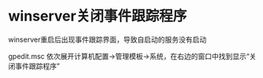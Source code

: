 # winserver关闭事件跟踪程序

winserver重启后出现事件跟踪界面，导致自启动的服务没有启动

gpedit.msc 依次展开计算机配置→管理模板→系统，在右边的窗口中找到显示“关闭事件跟踪程序”

